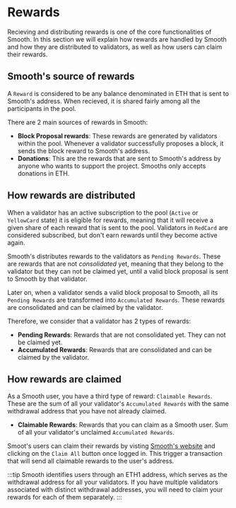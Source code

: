 # Rewards

Recieving and distributing rewards is one of the core functionalities of Smooth. In this section we will explain how rewards are handled by Smooth and how they are distributed to validators, as well as how users can claim their rewards.

## Smooth's source of rewards

A `Reward` is considered to be any balance denominated in ETH that is sent to Smooth's address. When recieved, it is shared fairly among all the participants in the pool. 

There are 2 main sources of rewards in Smooth:

* **Block Proposal rewards**: These rewards are generated by validators within the pool. Whenever a validator successfully proposes a block, it sends the block reward to Smooth's address.
* **Donations**: This are the rewards that are sent to Smooth's address by anyone who wants to support the project. Smooths only accepts donations in ETH.

## How rewards are distributed

When a validator has an active subscription to the pool (`Active` or `YellowCard` state) it is eligible for rewards, meaning that it will receive a given share of each reward that is sent to the pool. Validators in `RedCard` are considered subscribed, but don't earn rewards until they become active again.

Smooth's distributes rewards to the validators as `Pending Rewards`. These are rewards that are not _consolidated_ yet, meaning that they belong to the validator but they can not be claimed yet, until a valid block proposal is sent to Smooth by that validator. 

Later on, when a validator sends a valid block proposal to Smooth, all its `Pending Rewards` are transformed into `Accumulated Rewards`. These rewards are consolidated and can be claimed by the validator. 

Therefore, we consider that a validator has 2 types of rewards:

* **Pending Rewards**: Rewards that are not consolidated yet. They can not be claimed yet.
* **Accumulated Rewards**: Rewards that are consolidated and can be claimed by the validator.

## How rewards are claimed

As a Smooth user, you have a third type of reward: `Claimable Rewards`. These are the sum of all your validator's `Accumulated Rewards` with the same withdrawal address that you have not already claimed.

* **Claimable Rewards**: Rewards that you can claim as a Smooth user. Sum of all your validator's unclaimed `Accumulated Rewards`.

Smoot's users can claim their rewards by visting [Smooth's website](https://smooth.dappnode.io/) and clicking on the `Claim All` button once logged in. This trigger a transaction that will send all claimable rewards to the user's address.

:::tip
Smooth identifies users through an ETH1 address, which serves as the withdrawal address for all your validators. If you have multiple validators associated with distinct withdrawal addresses, you will need to claim your rewards for each of them separately.
:::
